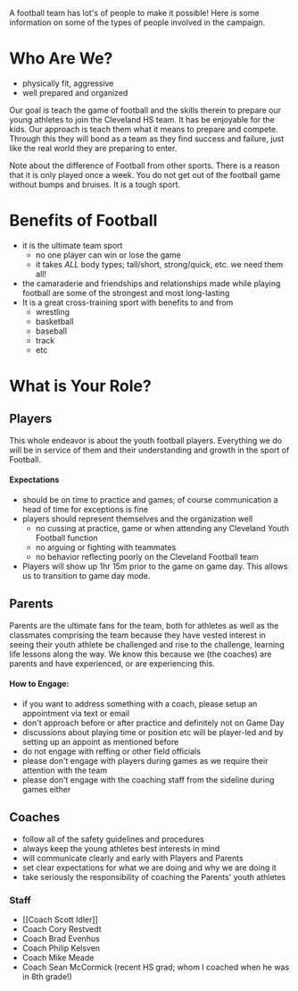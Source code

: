 A football team has lot's of people to make it possible!  Here is some information on some of the types of people involved in the campaign.

# Who Are We? 
- physically fit, aggressive
- well prepared and organized

Our goal is teach the game of football and the skills therein to prepare our young athletes to join the Cleveland HS team. It has be enjoyable for the kids. Our approach is teach them what it means to prepare and compete. Through this they will bond as a team as they find success and failure, just like the real world they are preparing to enter.

Note about the difference of Football from other sports. There is a reason that it is only played once a week. You do not get out of the football game without bumps and bruises. It is a tough sport.

# Benefits of Football
- it is the ultimate team sport
	- no one player can win or lose the game
	- it takes _ALL_ body types; tall/short, strong/quick, etc. we need them all!
- the camaraderie and friendships and relationships made while playing football are some of the strongest and most long-lasting
- It is a great cross-training sport with benefits to and from
	- wrestling
	- basketball
	- baseball
	- track
	- etc

# What is Your Role?

## Players

This whole endeavor is about the youth football players.  Everything we do will be in service of them and their understanding and growth in the sport of Football.

#### Expectations
- should be on time to practice and games; of course communication a head of time for exceptions is fine
- players should represent themselves and the organization well
	- no cussing at practice, game or when attending any Cleveland Youth Football function
	- no arguing or fighting with teammates
	- no behavior reflecting poorly on the Cleveland Football team
- Players will show up 1hr 15m prior to the game on game day. This allows us to transition to game day mode.

## Parents

Parents are the ultimate fans for the team, both for athletes as well as the classmates comprising the team because they have vested interest in seeing their youth athlete be challenged and rise to the challenge, learning life lessons along the way. We know this because we (the coaches) are parents and have experienced, or are experiencing this.

#### How to Engage:
- if you want to address something with a coach, please setup an appointment via text or email
- don't approach before or after practice and definitely not on Game Day
- discussions about playing time or position etc will be player-led and by setting up an appoint as mentioned before
- do not engage with reffing or other field officials
- please don't engage with players during games as we require their attention with the team
- please don't engage with the coaching staff from the sideline during games either

## Coaches
- follow all of the safety guidelines and procedures
- always keep the young athletes best interests in mind
- will communicate clearly and early with Players and Parents
- set clear expectations for what we are doing and why we are doing it
- take seriously the responsibility of coaching the Parents' youth athletes

### Staff
- [[Coach Scott Idler]]
- Coach Cory Restvedt
- Coach Brad Evenhus
- Coach Philip Kelsven
- Coach Mike Meade
- Coach Sean McCormick (recent HS grad; whom I coached when he was in 8th grade!)
